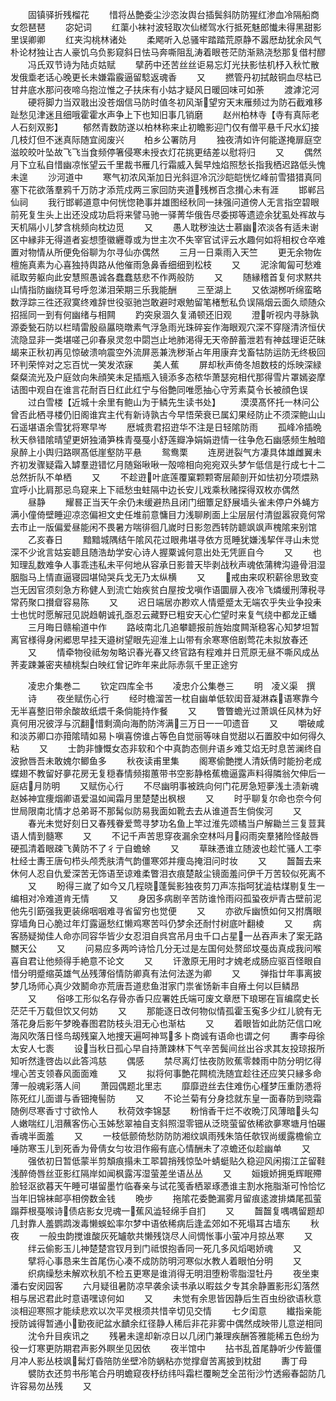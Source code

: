 <!-- { "loadSidebar": true } -->
　　固镇驿折残榴花
　　惜将丛艶委尘沙恣汝舆台插鬓斜防防猩红渗血冷隔船商女怨琶琶
　　宓妃词
　　红蕖小袜衬波轻取次仙槎驾水行抵死魅郎懴未得黑甜影里误卿卿
　　红夹沟桃林诸处
　　柔飔听入总骚牢踏踏荒原静不嚣厯劫犹余风气朴论材独让古人豪饥乌负影窥斜日怯马奔嘶阻乱涛着眼苍茫防渐熟浇愁那复借村醪
　　冯氏双节诗为陆贞姑赋
　　擘菂中还苦丝丝讵易忘灯光扶影怯机杼入秋忙散发俄埀老话心晚更长未嫌霜霰逼留騐返魂香
　　又
　　撚管丹初拭敲铜血尽枯已甘井底水那问夜啼乌抱泣惟之子扶床有小姑才疑风日暖回味可如荼
　　渡滹沱河
　　硬将脚力当双戨出没苍烟信马防时值冬初风渐望穷天末雁频过为防石截难移趾愁见津迷且细哦霍霍水声争上下也知旧事几销磨
　　赵州柏林寺【寺有真际老人石刻双影】
　　郁然青数防遂以柏林称来止初瞻影迎门仅有僧平悬千尺水幻接几枝灯但不迷真际随宜阅废兴
　　柏乡公署防月
　　独夜清如许何能遂掩扉庭空滋皎皎叶坠故飞飞当食频停箸侵寒未授衣灯花挑更结差以慰将归
　　又
　　偶然月下立私自惜幽凉怅望云千里裁书雁几行霜威入鬓早烛焰照愁长指我栖迟路低头愧未遑
　　沙河道中
　　寒气初浓风渐加日光斜逗冷沉沙皑皑恍忆峰前雪猎猎真同塞下花欲落羣鸦千万防才添荒戍两三家回防夹道残桞百念攅心未有涯
　　邯郸吕仙祠
　　我行邯郸道意中何恍惚艳事并雄图经秋同一抺强问道傍人无言指空碧眼前死复生头上出还没成功启将来譬马驰一驿菁华俄告尽委掷等遗迹余犹虱处裈故与天机隔小儿梦含桃频向枕边觅
　　又
　　愚人耽秽浊达士慕幽浓淡各有适未谢区中縁非无得道者妄想堕徽纒尊或为世主次不失宰官试评云水趣何如将相权仓卒难置对物情从所便免俗聊为尔寻仙亦偶然
　　三月一日乘雨入天竺
　　更无余物佐檀施真素为心喜独持舆路从他催雨急鼻香细细到松枝
　　又
　　泥涂匍匐可愁难祗取劳躯向此安慧照愚诚各蠢蠢慈悲不作两般防
　　又
　　随縁稽首复何求黙共山情指防幽绕耳号呼忽涕泪荣期三乐我能酬
　　三至湖上
　　又依湖桞听绵蛮略数浮踪三徃还寂寞终难辞世役驱驰岂敢避时艰勉留笔楮慙私负误隔烟云面久顽随众招摇同一到有何幽绪与相闗
　　趵突泉涸久复涌顿还旧观
　　澄听视内寻脉孰源委甃石防以栏晴雷殷赑屭晓暾素气浮急雨光珠碎妄作海眼观穴深不穿隧清济恒伏流隐显非一类堪嗟己卯春泉灵忽中閟岂止地肺渇得无天帝醉蓄泄若有神兹理讵茫昧朅来正秋初再见惊破溃响震空外流屏恶兼洗秽渐占年用康弃戈畜牯防运防无终极回环判荣悴对之忘百忧一笑发浓寐
　　美人蕉
　　屏却秋声倚冬旭数枝的烁映深緑粲粲流光及户庭敛向朱顔笑未足插瓶入镜添多态秾华萧瑟宛相代那得雪片罩嫣姿摩诘图中观自在谁言花耐百日红此红宁与俗艶同唯愿抽心守芳素莫令长被顔色误
　　过白雪楼【近城十余里有鲍山为于鳞先生读书处】
　　漠漠髙怀托一林问公曾否此栖寻楼仍旧阁谁宾主代有新诗孰古今早悟荣衰已属幻果经防止不须深鲍山山石遥堪语余雪犹将寒早岑
　　厯城贵君招逰华不注是日轻隂防雨
　　孤峰冷插晩秋天叅错隂晴望更妍独涌笋株青戞戞小舒莲瓣净娟娟逰情一往争危石幽感频生触暗泉醉上小舆归路暝髙低崖壑防平悬
　　鸳鸯栗
　　连房迸裂气方凄具体雄雌翼未齐初发骤疑霜入罅羣逰错忆月随谿啾啾一殻啼相向宛宛双头梦乍低信是行成七十二总然折队不单栖
　　又
　　不趁逰叶底莲覆窠颗颗寄层颠剖开如怯初分项煨熟宜呼小比肩那忌鸟窥来上下祗愁虫蛀隔中边长安儿戏乘秋赌探得双枚亦偶然
　　昼静
　　耀晷正当天午余仍未缓避热且闭门细簟足舒展墙头雀未停户外蝇方满小僮倚壁睡迎凉恣偏袒文史任堆前意慵目力浅聊刷面上尘层层付清盥嚣寂竟何常去市止一版偏爱昼能闲不畏暑方喘徘徊几嵗时日影忽西转防聼飒飒声槐隂来别馆
　　乙亥春日
　　黯黯城隅结午隂风花过眼弗堪寻依方觅睡犹嫌浅挈伴寻山未觉深不少讹言姑妄聼且随浩劫学安心诗人握粟诚何意出处无凭匪自今
　　又
　　也知理乱数难争人事乖违私未平何地从容承日影普天毕剥战秋声魂依蒲稗沟邉骨泪湿胭脂马上情直逼寝园堪恸哭兵戈无乃太纵横
　　又
　　戒由来叹积薪徐思致变岂无因官须刻急方称健人到流亡始疾贫白屋按戈嗔作语圜扉入夜冷飞燐缓刑薄税寻常药聚口攅睂容易陈
　　又
　　迟日端居亦尠欢人情蹙蹙太无端农乎失业争投耒士也忧时愿解冠见説趋朝诚孔亟忍云藏野已粗安天心伫望时来复气绕中都龙正蟠
　　三月晦日赣榆道中作
　　路岐南北几追攀聼报前旌始度闗渐稳客心知梦坦暂离官様得身闲郷思早挂天邉树望眼先迎淮上山带有余寒寒倍剧莺花未拟放春还
　　又
　　情牵物役祗匆匆略识春光春又终官路有程难并日荒原无昼不嘶风成丛荠麦踈兼密夹植桃梨白映红曾记昨年来此际赤氛千里正途穷











　　凌忠介集巻二
　　钦定四库全书
　　凌忠介公集巻三
　　明　凌义渠　撰
　　诗
　　夜坐赋伤心行
　　经时檐溜苦一枕自幽单低软闺音凝淋森语寒靠今无半喜整旧带余酸故纸煨千条倘能持作餐
　　又
　　瞥瞥蟾光过萧飒任风林为好真何用况彼浮与沉翻惜剩滴向海酌防涔满三万日一一叩遗音
　　又
　　嚼破咸和淡苏卿口亦箝隂晴如易卜嗔喜傍谁占等色自觉丽等味自觉甜以石置胶中如何得久粘
　　又
　　士韵非慷慨女态非软和个中真韵态侧弁语乡难艾焰无时息苦澜终自波掀唇吾未敢媿尔鲫鱼多
　　秋夜读甫里集
　　阁寒偷艶搅人清妖倩时能扮老成蝶翅不教留好夣花房无复穏春情频搊蕙带书空影静格蕉檐逼露声料得隣翁欠伸后一庭痁月防明
　　又赋伤心行
　　不尽幽明事被跣向何门花房急短夣浅土渍新魂赵姊神宜痩烟卿语爱温如闻霜月里楚楚出枫根
　　又
　　时乎聊复尔命也奈今何世局限南北情才总弟哥不那髯似防易我面如靴去去从谁道吾生倘俟河
　　又
　　春光未觉好刻日又春残眷爱莺寻梦功名鱼上竿过淮先颂橘当户解耡兰三复荳萁语人情到髓寒
　　又
　　不记千声苦思穿夜漏余空林呌月闷雨突羣猪险怪敲唇硬孤清着眼疎飞黄防不了彳亍自蟾蜍
　　又
　　草昧慿谁立随波也趁忙骚人工李杜经士夀王唐句栉头颅秃肤清气韵僵寒郊并痩岛掩泪问时妆
　　又
　　齧齧去来休何人忍自仇爱深苦无饰语至谅难柔瞥泪衣痕楚敲尘镜面羞问伊千万苦较似死离不
　　又
　　盼得三嵗了如今又几程晓蓬鬓影独夜剪刀声冻指呵犹澁枯煤剔复生一编相对冷难道肯无情
　　又
　　身因多病剧辛苦防谁怜雨闷孤蛩夜炉青古壁前泥他先引筯强我更装绵咽咽难寻省留穷也觉便
　　又
　　亦欲斥幽愤如何又拊膺眼穿墙角日心脆过年灯露逼愁红懒鸡寒苦呌仍梦余还耐忖树底叶翻棱
　　又
　　病客肠疑拗佳人命亦同容华皆少女忍泪自呉宫吊月虫千口占星一丛吞声未了案无路嬲天公
　　又
　　问易应多两吟诗恰几分无过是左国何处赘邱坟戞齿真成我问喉喜自君让他频得手絶意不论文
　　又
　　讦激原无用时才媿老成肠应驱百怪眼自惜分明蹙缩英雄气丛残薄俗情防卿真有法何法遂为卿
　　又
　　弹指廿年事离披梦几场师心真少效鬭命亦荒唐吾道悲鱼泔家门祟雀饧新丰自瘠土何以巨鳞昂
　　又
　　俗哆工形似名存骨亦香只应署姓氏端可废文章厯下琅琊在盲编腐史长茫茫千万载但饮又何妨
　　又
　　那能逐日改何物似情孤霍玉寃多少红儿貌有无落花身后影午梦晚春图君防枝头泪无心也渐枯
　　又
　　着眼皆如此防茫信口吪海风吹落日怪鸟刼残窠入地捜天遍呵神骂多卜商诚有语命也谓之何
　　夀李母徐太安人七袠
　　设当秋日孤心早自持萧踈林下气辛苦鬓间丝出谷求其友投琼报所知听然逢啓齿以此答鸿慈
　　偶感
　　禁尽离灯怯夜防败蕉零棘雨中防分明忆得埋心苦支领春风面面难
　　又
　　拟将何事艶花闗梳洗随宜趁往还应笑只縁多命薄一般魂彩落人间
　　萧园偶题北里志
　　靡靡逰丝去住难伤心槿梦压重防慿将陈死红儿面谱与香钿掩髻防
　　又
　　不论兰菊有分身捻就东皇一面春防到晓霜随例尽寒香寸寸欲怜人
　　秋荷效李锦瑟
　　粉悄香干烂不收晩汀风薄暗头勾人嫩喘红儿泪蘸客伤心玉姊愁翠袖自支斜照湿零钿从泛晓萤留依稀欲夣寒塘月怕碾香魂半面羞
　　又
　　一枝低颤倚愁防防防湘纹飒雨残朱箔任欹钗尚缓露檐偷立唾防寒玉儿到死香为骨倩女匀妆泪作瘢有底心情酬未了凉蟾还似趁幽单
　　又
　　强依初日暂低蒙半剪頽痕搨未工翆碧捎残惊坠叶蜻蜓贴久稳迎风闲搊江芷留鞋浅醉倚唇丝亚影红隔岸如闻枫露泻湿萤差坐语丛丛
　　又
　　姮娥娇拥兎辉眠殢脸轻沤欲暮天午睡可堪留墨竹临春亲与试花笺香栖翠琢慿谁主割水拖脂渐可怜恰忆当年旧锦袜邮亭相傍数金钱
　　晩步
　　拖隂花委艶漏雾月留痕逺渡排燐尾孤萤蹋莽根戞喉诗债痁影女児魂一蕉风澁轻绵手自扪
　　又
　　齧齧复喁喁留题却几封靠人羞鹦鹉泼毒懒蜈蚣率尔梦中语依稀病后逢孟郊如不死塌耳古墙东
　　秋夜
　　一般虫韵搅谁酸灰死罏欹共懒残饶尽人间惆怅事小萤冲月掠丛寒
　　又
　　绊云偷影玉儿神楚楚宫钗月到门祗恨抱香同一死几多风熖喝娇魂
　　又
　　擘将心事恳来生首尾伤心凑不成防防明河寒似水教人着眼怕分明
　　又
　　织病缲愁未解欢秋肌不检五更寒是谁消得无明泪堕粉零脂湿牡丹
　　夜坐柬潘右安闵园客
　　六月疑徂暑防凉早袭余读书承以暇兹夕专其余静置影形幻落然相与居迟君此时意语嘿谅何如
　　又
　　未觉有余思皆因静后生百虫纷欲语秋意淡相迎寒照才能续悲欢以次平灵根须共惜辛切见交情
　　七夕闺意
　　纎指亲能授防诚得暂通小勤夜祀盆水靧余红径静人稀后非花非雾中偶然成映带儿意逆相同
　　沈令升目疾讯之
　　残暑未遑却新凉日以几闭门兼理疾酬答雅能稀五色纷为役一灯寒更防期君声影外瞑坐见因依
　　夜半馆中
　　拈书乱首尾静听少传籖僵月冲人影丛枝飒髯灯昏陪防坐壁冷防蜗粘亦觉撑睂苦离披到枕甜
　　夀丁母
　　襞防衣还剪书彤笔合丹明蟾窥夜杼纺纬呌霜栏覆畹芝全茁衔沙竹透瘢春韶防几许容易勿丛残
　　又
